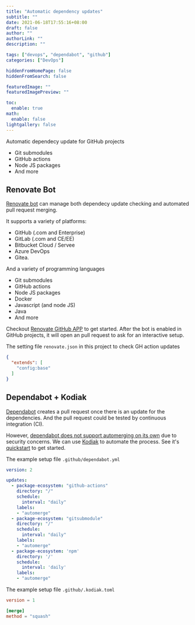 ```yaml
---
title: "Automatic dependency updates"
subtitle: ""
date: 2021-06-18T17:55:16+08:00
draft: false
author: ""
authorLink: ""
description: ""

tags: ["devops", "dependabot", "github"]
categories: ["DevOps"]

hiddenFromHomePage: false
hiddenFromSearch: false

featuredImage: ""
featuredImagePreview: ""

toc:
  enable: true
math:
  enable: false
lightgallery: false
---
```


Automatic dependecy update for GitHub projects
- Git submodules
- GitHub actions
- Node JS packages
- And more

<!--more-->

## Renovate Bot

[Renovate bot](https://www.whitesourcesoftware.com/free-developer-tools/renovate) can manage both dependecy update checking and automated pull request merging.

It supports a variety of platforms:
- GitHub (.com and Enterprise)
- GitLab (.com and CE/EE)
- Bitbucket Cloud / Servee
- Azure DevOps
- Gitea.

And a variety of programming languages
- Git submodules
- GitHub actions
- Node JS packages
- Docker
- Javascript (and node JS)
- Java
- And more

Checkout [Renovate GitHub APP](https://github.com/marketplace/renovate) to get started. After the bot is enabled in GitHub projects, it will open an pull request to ask for an interactive setup.

The setting file `renovate.json` in this project to check GH action updates

```json
{
  "extends": [
    "config:base"
  ]
}
```

## Dependabot + Kodiak

[Dependabot](https://github.com/dependabot) creates a pull request once there is an update for the dependencies. And the pull request could be tested by continuous integration (CI).

However, [dependabot does not support automerging on its own](https://github.blog/changelog/2021-02-19-github-actions-workflows-triggered-by-dependabot-prs-will-run-with-read-only-permissions/) due to security concerns. We can use [Kodiak](https://kodiakhq.com/) to automate the process. See it's [quickstart](https://kodiakhq.com/#quickstart) to get started.

The example setup file `.github/dependabot.yml`

```yml
version: 2

updates:
  - package-ecosystem: "github-actions"
    directory: "/"
    schedule:
      interval: "daily"
    labels:
    - "automerge"
  - package-ecosystem: "gitsubmodule"
    directory: "/"
    schedule:
      interval: "daily"
    labels:
    - "automerge"
  - package-ecosystem: 'npm'
    directory: '/'
    schedule:
      interval: 'daily'
    labels:
    - "automerge"
```

The example setup file `.github/.kodiak.toml`

```toml
version = 1

[merge]
method = "squash"
```

